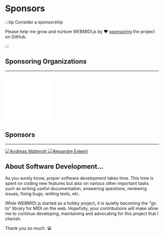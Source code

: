 # Sponsors

:::tip Consider a sponsorship

Please help me grow and nurture WEBMIDI.js by ❤️ [sponsoring](https://github.com/sponsors/djipco) 
the project on GitHub.

:::

## Sponsoring Organizations
---

<a href="https://www.cegepmontpetit.ca/" class="cem-logo">
  <img class="logo-cem-dark" src="/img/sponsors/edouard-montpetit-logo.svg" width="150" height="150" />
</a>

## Sponsors
---

<!-- SPONSOR START -->

<a href="https://github.com/awatterott" title="Andreas Watterott" class="user-icon">
	<img src="https://avatars.githubusercontent.com/u/1488433?u=2a498d433dd252a2959c2c846a212624098a03d9&v=4" alt="Andreas Watterott" width="100" height="100" />
</a>

<a href="https://github.com/Enkerli" title="Alexandre Enkerli" class="user-icon">
	<img src="https://avatars.githubusercontent.com/u/327544?v=4" alt="Alexandre Enkerli" width="100" height="100" />
</a>

<!-- SPONSOR END -->

## About Software Development...

As you surely know, proper software development takes time. This time is spent on coding new
features but also on various other important tasks such as writing useful documentation, answering
questions, reviewing issues, fixing bugs, writing tests, etc.

While WEBMIDI.js started as a hobby project, it is quietly becoming the "go to" library for MIDI on
the web. Hopefully, your contributions will make allow me to continue developing, maintaining and
advocating for this project that I cherish.

Thank you so much. 😀
